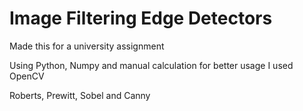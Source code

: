 # Image Filtering Edge Detectors

Made this for a university assignment

Using Python, Numpy and manual calculation for better usage I used OpenCV

Roberts, Prewitt, Sobel and Canny
